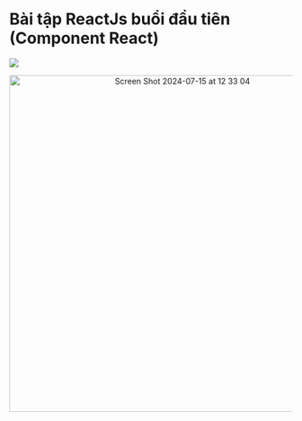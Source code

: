 # Bài tập ReactJs buổi đầu tiên (Component React)
<p>
  <a href="https://skillicons.dev">
    <img src="https://skillicons.dev/icons?i=react&perline=1&theme=dark" />
  </a>
</p>
<p align="center"><img width="600" alt="Screen Shot 2024-07-15 at 12 33 04" src="https://github.com/user-attachments/assets/e2cea65f-31ce-4797-9171-6fac8b8b2318"></p>
